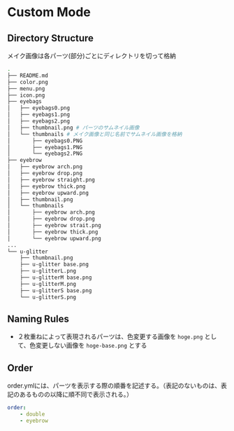 # Custom Mode

## Directory Structure

メイク画像は各パーツ(部分)ごとにディレクトリを切って格納

```sh
.
├── README.md
├── color.png
├── menu.png
├── icon.png
├── eyebags
│   ├── eyebags0.png
│   ├── eyebags1.png
│   ├── eyebags2.png
│   ├── thumbnail.png # パーツのサムネイル画像
│   └── thumbnails # メイク画像と同じ名前でサムネイル画像を格納
│       ├── eyebags0.PNG
│       ├── eyebags1.PNG
│       └── eyebags2.PNG
├── eyebrow
│   ├── eyebrow arch.png
│   ├── eyebrow drop.png
│   ├── eyebrow straight.png
│   ├── eyebrow thick.png
│   ├── eyebrow upward.png
│   ├── thumbnail.png
│   └── thumbnails
│       ├── eyebrow arch.png
│       ├── eyebrow drop.png
│       ├── eyebrow strait.png
│       ├── eyebrow thick.png
│       └── eyebrow upward.png
...
└── u-glitter
    ├── thumbnail.png
    ├── u-glitter base.png
    ├── u-glitterL.png
    ├── u-glitterM base.png
    ├── u-glitterM.png
    ├── u-glitterS base.png
    └── u-glitterS.png
```

## Naming Rules

- ２枚重ねによって表現されるパーツは、色変更する画像を `hoge.png` として、色変更しない画像を `hoge-base.png` とする

## Order

order.ymlには、パーツを表示する際の順番を記述する。（表記のないものは、表記のあるものの以降に順不同で表示される。）

```yaml
order:
    - double
    - eyebrow
```
